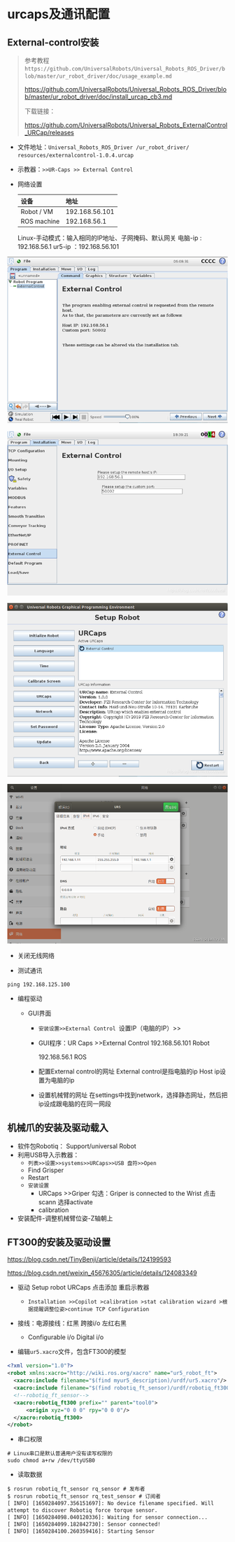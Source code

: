 # urcaps及通讯配置

## External-control安装

> 参考教程`https://github.com/UniversalRobots/Universal_Robots_ROS_Driver/blob/master/ur_robot_driver/doc/usage_example.md`
>
> https://github.com/UniversalRobots/Universal_Robots_ROS_Driver/blob/master/ur_robot_driver/doc/install_urcap_cb3.md
>
> 下载链接：
>
> https://github.com/UniversalRobots/Universal_Robots_ExternalControl_URCap/releases

- 文件地址：`Universal_Robots_ROS_Driver /ur_robot_driver/ resources/externalcontrol-1.0.4.urcap`

- 示教器：`>>UR-Caps >> External Control`

- 网络设置

  | 设备        | 地址           |
  | ----------- | -------------- |
  | Robot / VM  | 192.168.56.101 |
  | ROS machine | 192.168.56.1   |

  Linux-手动模式：输入相同的IP地址、子网掩码、默认网关
  电脑-ip : 192.168.56.1
  ur5-ip ：192.168.56.101

![在这里插入图片描述](../../../assets/44_在这里插入图片描述.png) 

![在这里插入图片描述](../../../assets/45_在这里插入图片描述.png) 

![在这里插入图片描述](../../../assets/46_在这里插入图片描述.png) 

![8b8adfab9b9b4a5d927a0bc21248217f](../../../assets/47_8b8adfab9b9b4a5d927a0bc21248217f.png) 

- 关闭无线网络

- 测试通讯

```shell
ping 192.168.125.100
```

- 编程驱动

  - GUI界面

    - `安装设置>>External Control `设置IP（电脑的IP）>>

    - GUI程序：UR Caps >>External Control
      192.168.56.101 Robot

      192.168.56.1 ROS

    - 配置External control的网址
      External control是指电脑的ip
      Host ip设置为电脑的ip

    - 设置机械臂的网址
      在settings中找到network，选择静态网址，然后把ip设成跟电脑的在同一网段

## 机械爪的安装及驱动载入

- 软件包Robotiq： Support/universal Robot
- 利用USB导入示教器：
  - `列表>>设置>>systems>>URCaps>>USB 盘符>>Open`
  - Find Grisper 
  - Restart
  - `安装设置`
    - URCaps >>Griper
      勾选：Griper is connected to the Wrist 
      点击scann 选择activate
    - calibration 
- 安装配件-调整机械臂位姿-Z轴朝上

## FT300的安装及驱动设置

https://blog.csdn.net/TinyBenji/article/details/124199593

https://blog.csdn.net/weixin_45676305/article/details/124083349



- 驱动 Setup robot
  URCaps 点击添加 重启示教器
  - `Installation >>Copilot >calibration >stat calibration wizard >根据提醒调整位姿>continue
    TCP Configuration`

- 接线：电源接线：红黑 跨接i/o 左红右黑
  - Configurable i/o
    Digital i/o

- 编辑`ur5.xacro`文件，包含FT300的模型

```xml
<?xml version="1.0"?>
<robot xmlns:xacro="http://wiki.ros.org/xacro" name="ur5_robot_ft">  
  <xacro:include filename="$(find myur5_description)/urdf/ur5.xacro"/>
  <xacro:include filename="$(find robotiq_ft_sensor)/urdf/robotiq_ft300.urdf.xacro"/> 
  <!--robotiq_ft_sensor-->
  <xacro:robotiq_ft300 prefix="" parent="tool0">
      <origin xyz="0 0 0" rpy="0 0 0"/>
  </xacro:robotiq_ft300>
</robot>
```

- 串口权限

```shell
# Linux串口是默认普通用户没有读写权限的
sudo chmod a+rw /dev/ttyUSB0
```

- 读取数据

````shell
$ rosrun robotiq_ft_sensor rq_sensor # 发布者
$ rosrun robotiq_ft_sensor rq_test_sensor # 订阅者
[ INFO] [1650284097.356151697]: No device filename specified. Will attempt to discover Robotiq force torque sensor.
[ INFO] [1650284098.040120336]: Waiting for sensor connection...
[ INFO] [1650284099.182842730]: Sensor connected!
[ INFO] [1650284100.260359416]: Starting Sensor
````

